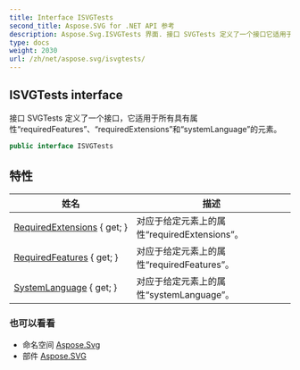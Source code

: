 ```yaml
---
title: Interface ISVGTests
second_title: Aspose.SVG for .NET API 参考
description: Aspose.Svg.ISVGTests 界面. 接口 SVGTests 定义了一个接口它适用于所有具有属性requiredFeaturesrequiredExtensions和systemLanguage的元素
type: docs
weight: 2030
url: /zh/net/aspose.svg/isvgtests/
---
```

## ISVGTests interface

接口 SVGTests 定义了一个接口，它适用于所有具有属性“requiredFeatures”、“requiredExtensions”和“systemLanguage”的元素。

```csharp
public interface ISVGTests
```

## 特性

| 姓名 | 描述 |
| --- | --- |
| [RequiredExtensions](../../aspose.svg/isvgtests/requiredextensions/) { get; } | 对应于给定元素上的属性“requiredExtensions”。 |
| [RequiredFeatures](../../aspose.svg/isvgtests/requiredfeatures/) { get; } | 对应于给定元素上的属性“requiredFeatures”。 |
| [SystemLanguage](../../aspose.svg/isvgtests/systemlanguage/) { get; } | 对应于给定元素上的属性“systemLanguage”。 |

### 也可以看看

* 命名空间 [Aspose.Svg](../../aspose.svg/)
* 部件 [Aspose.SVG](../../)


